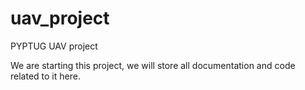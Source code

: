 # uav_project
PYPTUG UAV project

We are starting this project, we will store all documentation and code related to it here.
